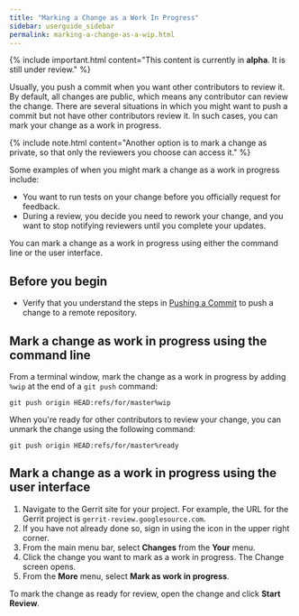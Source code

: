 ```yaml
---
title: "Marking a Change as a Work In Progress"
sidebar: userguide_sidebar
permalink: marking-a-change-as-a-wip.html
---
```

{% include important.html content="This content is currently in <b>alpha</b>. It
is still under review." %}

Usually, you push a commit when you want other contributors to review it. By
default, all changes are public, which means any contributor can review the
change. There are several situations in which you might want to push a commit
but not have other contributors review it. In such cases, you can mark your
change as a work in progress.

{% include note.html content="Another option is to mark a change as private, so
that only the reviewers you choose can access it." %}

Some examples of when you might mark a change as a work in progress include:

+ You want to run tests on your change before you officially request for
  feedback.
+ During a review, you decide you need to rework your change, and you want to
  stop notifying reviewers until you complete your updates.

You can mark a change as a work in progress using either the command line or
the user interface.

## Before you begin

+ Verify that you understand the steps in [Pushing a Commit](/pushing-a-commit.html)
  to push a change to a remote repository.

## Mark a change as work in progress using the command line

From a terminal window, mark the change as a work in progress by adding `%wip`
at the end of a `git push` command:

```
git push origin HEAD:refs/for/master%wip
```

When you're ready for other contributors to review your change, you can unmark
the change using the following command:

```
git push origin HEAD:refs/for/master%ready
```

## Mark a change as a work in progress using the user interface

1. Navigate to the Gerrit site for your project. For example, the URL for the
   Gerrit project is `gerrit-review.googlesource.com`.
1. If you have not already done so, sign in using the icon in the upper right
   corner.
1. From the main menu bar, select **Changes** from the **Your** menu.
1. Click the change you want to mark as a work in progress.
   The Change screen opens.
1. From the **More** menu, select **Mark as work in progress**.

To mark the change as ready for review, open the change and click
**Start Review**.

